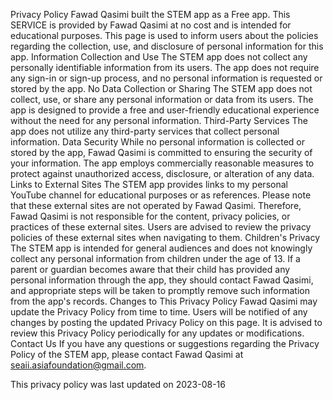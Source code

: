 Privacy Policy
Fawad Qasimi built the STEM app as a Free app. This SERVICE is provided by Fawad Qasimi at no cost and is intended for educational purposes. This page is used to inform users about the policies regarding the collection, use, and disclosure of personal information for this app.
Information Collection and Use
The STEM app does not collect any personally identifiable information from its users. The app does not require any sign-in or sign-up process, and no personal information is requested or stored by the app.
No Data Collection or Sharing
The STEM app does not collect, use, or share any personal information or data from its users. The app is designed to provide a free and user-friendly educational experience without the need for any personal information.
Third-Party Services
The app does not utilize any third-party services that collect personal information.
Data Security
While no personal information is collected or stored by the app, Fawad Qasimi is committed to ensuring the security of your information. The app employs commercially reasonable measures to protect against unauthorized access, disclosure, or alteration of any data.
Links to External Sites
The STEM app provides links to my personal YouTube channel for educational purposes or as references. Please note that these external sites are not operated by Fawad Qasimi. Therefore, Fawad Qasimi is not responsible for the content, privacy policies, or practices of these external sites. Users are advised to review the privacy policies of these external sites when navigating to them.
Children's Privacy
The STEM app is intended for general audiences and does not knowingly collect any personal information from children under the age of 13. If a parent or guardian becomes aware that their child has provided any personal information through the app, they should contact Fawad Qasimi, and appropriate steps will be taken to promptly remove such information from the app's records.
Changes to This Privacy Policy
Fawad Qasimi may update the Privacy Policy from time to time. Users will be notified of any changes by posting the updated Privacy Policy on this page. It is advised to review this Privacy Policy periodically for any updates or modifications.
Contact Us
If you have any questions or suggestions regarding the Privacy Policy of the STEM app, please contact Fawad Qasimi at seaii.asiafoundation@gmail.com.

This privacy policy was last updated on 2023-08-16
